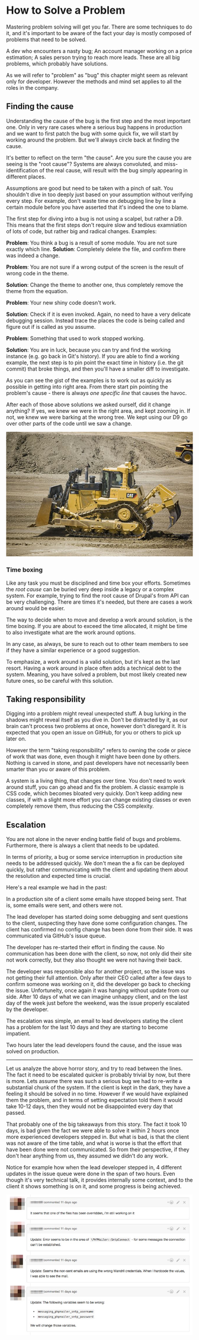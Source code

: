  # How to Solve a Problem

Mastering problem solving will get you far. There are some techniques to do it, and it's important to be aware of the fact your day is mostly composed of problems that need to be solved.

A dev who encounters a nasty bug; An account manager working on a price estimation; A sales person trying to reach more leads. These are all big problems, which probably have solutions.

As we will refer to "problem" as "bug" this chapter might seem as relevant only for developer. However the methods and mind set applies to all the roles in the company.

## Finding the cause

Understanding the cause of the bug is the first step and the most important one. Only in very rare cases where a serious bug happens in production and we want to first patch the bug with some quick fix, we will start by working around the problem. But we'll always circle back at finding the cause.

It's better to reflect on the term "the cause". Are you sure the cause you are seeing is the "root cause"?
Systems are always convoluted, and miss-identification of the real cause, will result with the bug simply appearing in different places.

Assumptions are good but need to be taken with a pinch of salt. You shouldn't dive in too deeply just based on your assumption without verifying every step. For example, don't waste time on debugging line by line a certain module before you have asserted that it's indeed the one to blame.

The first step for diving into a bug is not using a scalpel, but rather a D9. This means that the first steps don't require slow and tedious examniation of lots of code, but rather big and radical changes. Examples:

**Problem**: You think a bug is a result of some module. You are not sure exactly which line.
**Solution**: Completely delete the file, and confirm there was indeed a change.

**Problem**: You are not sure if a wrong output of the screen is the result of wrong code in the theme.

**Solution**: Change the theme to another one, thus completely remove the theme from the equation.

**Problem**: Your new shiny code doesn't work.

**Solution**: Check if it is even invoked. Again, no need to have a very delicate debugging session. Instead trace the places the code is being called and figure out if is called as you assume.

**Problem**: Something that used to work stopped working.

**Solution**: You are in luck, because you can try and find the working instance (e.g. go back in Git's history). If you are able to find a working example, the next step is to pin point the exact time in history (i.e. the git commit) that broke things, and then you'll have a smaller diff to investigate.

As you can see the gist of the examples is to work out as quickly as possible in getting into right area. From there start pin pointing the problem's cause - there is always *one specific line* that causes the havoc.

After each of those above solutions we asked ourself, did it change anything?
If yes, we knew we were in the right area, and kept zooming in.
If not, we knew we were barking at the wrong tree. We kept using our D9 go over other parts of the code until we saw a change.

![Caterpillar D9](images/solving_problem/image1.jpg)

### Time boxing

Like any task you must be disciplined and time box your efforts. Sometimes the _root cause_ can be buried very deep inside a legacy or a complex system. For example, trying to find the root cause of Drupal's from API can be very challenging. There are times it's needed, but there are cases a work around would be easier.

The way to decide when to move and develop a work around solution, is the time boxing. If you are about to exceed the time allocated, it might be time to also investigate what are the work around options.

In any case, as always, be sure to reach out to other team members to see if they have a similar experience or a good suggestion.

To emphasize, a work around is a valid solution, but it's kept as the last resort. Having a work around in place often adds a technical debt to the system. Meaning, you have solved a problem, but most likely created new future ones, so be careful with this solution.

## Taking responsibility

Digging into a problem might reveal unexpected stuff. A bug lurking in the shadows might reveal itself as you dive in.
Don't be distracted by it, as our brain can't process two problems at once, however don't disregard it. It is expected that you open an issue on GitHub, for you or others to pick up later on.

However the term "taking responsibility" refers to owning the code or piece of work that was done, even though it might have been done by others. Nothing is carved in stone, and past developers have not necessarily been smarter than you or aware of this problem.

A system is a living thing, that changes over time. You don't need to work around stuff, you can go ahead and fix the problem. A classic example is CSS code, which becomes bloated very quickly. Don't keep adding new classes, if with a slight more effort you can change existing classes or even completely remove them, thus reducing the CSS complexity.

## Escalation

You are not alone in the never ending battle field of bugs and problems. Furthermore, there is always a client  that needs to be updated.

In terms of priority, a bug or some service interruption in production site needs to be addressed quickly. We don't mean the a fix can be deployed quickly, but rather communicating with the client and updating them about the resolution and expected time is crucial.

Here's a real example we had in the past:

In a production site of a client some emails have stopped being sent. That is, some emails were sent, and others were not.

The lead developer has started doing some debugging and sent questions to the client, suspecting they have done some configuration changes.
The client has confirmed no config change has been done from their side. It was communicated via GitHub's issue queue.

The developer has re-started their effort in finding the cause. No communication has been done with the client, so now, not only did their site not work correctly, but they also thought we were not having their back.

The developer was responsible also for another project, so the issue was not getting their full attention.
Only after their CEO called after a few days to confirm someone was working on it, did the developer go back to checking the issue. Unfortunelty, once again it was hanging without update from our side.
After 10 days of what we can imagine unhappy client, and on the last day of the week just before the weekend, was the issue properly escalated by the developer.

The escalation was simple, an email to lead developers stating the client has a problem for the last 10 days and they are starting to become impatient.

Two hours later the lead developers found the cause, and the issue was solved on production.

---

Let us analyze the above horror story, and try to read between the lines. The fact it need to be escalated quicker is probably trivial by now, but there is more. Lets assume there was such a serious bug we had to re-write a substantial chunk of the system. If the client is kept in the dark, they have a feeling it should be solved in no time. However if we would have explained them the problem, and in terms of setting expectation told them it would take 10-12 days, then they would not be disappointed every day that passed.

That probably one of the big takeaways from this story. The fact it took 10 days, is bad given the fact we were able to solve it within 2 hours once more experienced developers stepped in. But what is bad, is that the client was not aware of the time table, and what is worse is that the effort that have been done were not communicated. So from their perspective, if they don't hear anything from us, they assumed we didn't do any work.

Notice for example how when the lead developer stepped in, 4 different updates in the issue queue were done in the span of two hours. Even though it's very technical talk, it provides internally some context, and to the client it shows something is on it, and some progress is being achieved.

![Constantly updating all the stakeholders](images/solving_problem/image2.jpg)
